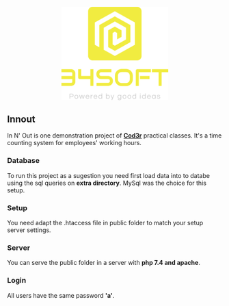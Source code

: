 <p align="center">
  <a href="http://34s0ft.com/" target="blank"><img src="./public/assets/images/logo.svg" width="250" alt="34s0ft Logo" /></a>
</p>

## Innout

In N' Out is one demonstration project of [**Cod3r**](https://www.cod3r.com.br/) practical classes. It's a time counting system for employees' working hours.

### Database

To run this project as a sugestion you need first load data into to databe using the sql queries on **extra directory**. MySql was the choice for this setup.

### Setup

You need adapt the .htaccess file in public folder to match your setup server settings.

### Server

You can serve the public folder in a server with **php 7.4 and apache**.

### Login

All users have the same password **'a'**.
